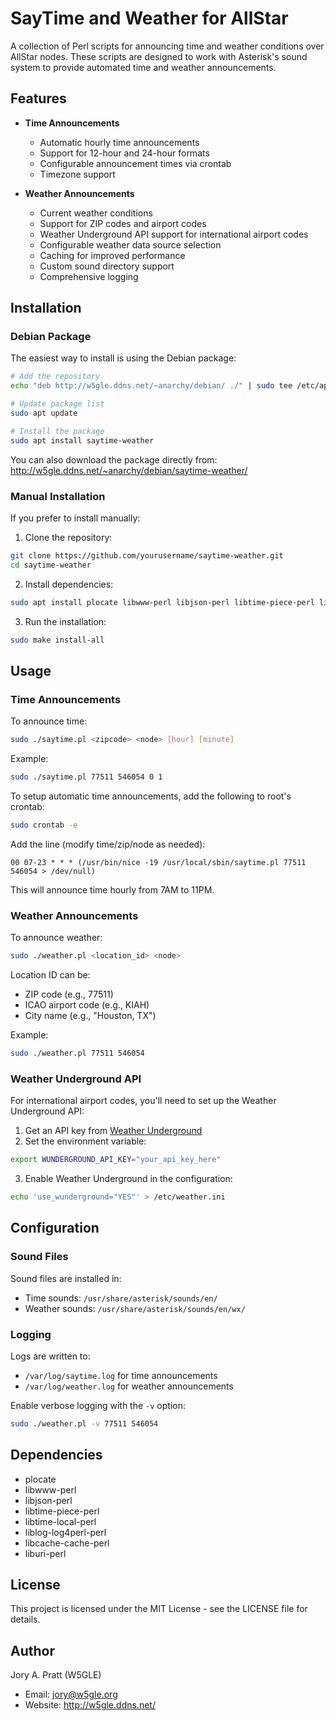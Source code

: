 # SayTime and Weather for AllStar

A collection of Perl scripts for announcing time and weather conditions over AllStar nodes. These scripts are designed to work with Asterisk's sound system to provide automated time and weather announcements.

## Features

- **Time Announcements**
  - Automatic hourly time announcements
  - Support for 12-hour and 24-hour formats
  - Configurable announcement times via crontab
  - Timezone support

- **Weather Announcements**
  - Current weather conditions
  - Support for ZIP codes and airport codes
  - Weather Underground API support for international airport codes
  - Configurable weather data source selection
  - Caching for improved performance
  - Custom sound directory support
  - Comprehensive logging

## Installation

### Debian Package

The easiest way to install is using the Debian package:

```bash
# Add the repository
echo "deb http://w5gle.ddns.net/~anarchy/debian/ ./" | sudo tee /etc/apt/sources.list.d/saytime-weather.list

# Update package list
sudo apt update

# Install the package
sudo apt install saytime-weather
```

You can also download the package directly from:
http://w5gle.ddns.net/~anarchy/debian/saytime-weather/

### Manual Installation

If you prefer to install manually:

1. Clone the repository:
```bash
git clone https://github.com/yourusername/saytime-weather.git
cd saytime-weather
```

2. Install dependencies:
```bash
sudo apt install plocate libwww-perl libjson-perl libtime-piece-perl libtime-local-perl liblog-log4perl-perl libcache-cache-perl liburi-perl
```

3. Run the installation:
```bash
sudo make install-all
```

## Usage

### Time Announcements

To announce time:
```bash
sudo ./saytime.pl <zipcode> <node> [hour] [minute]
```

Example:
```bash
sudo ./saytime.pl 77511 546054 0 1
```

To setup automatic time announcements, add the following to root's crontab:
```bash
sudo crontab -e
```

Add the line (modify time/zip/node as needed):
```
00 07-23 * * * (/usr/bin/nice -19 /usr/local/sbin/saytime.pl 77511 546054 > /dev/null)
```

This will announce time hourly from 7AM to 11PM.

### Weather Announcements

To announce weather:
```bash
sudo ./weather.pl <location_id> <node>
```

Location ID can be:
- ZIP code (e.g., 77511)
- ICAO airport code (e.g., KIAH)
- City name (e.g., "Houston, TX")

Example:
```bash
sudo ./weather.pl 77511 546054
```

### Weather Underground API

For international airport codes, you'll need to set up the Weather Underground API:

1. Get an API key from [Weather Underground](https://www.wunderground.com/weather/api)
2. Set the environment variable:
```bash
export WUNDERGROUND_API_KEY="your_api_key_here"
```

3. Enable Weather Underground in the configuration:
```bash
echo 'use_wunderground="YES"' > /etc/weather.ini
```

## Configuration

### Sound Files

Sound files are installed in:
- Time sounds: `/usr/share/asterisk/sounds/en/`
- Weather sounds: `/usr/share/asterisk/sounds/en/wx/`

### Logging

Logs are written to:
- `/var/log/saytime.log` for time announcements
- `/var/log/weather.log` for weather announcements

Enable verbose logging with the `-v` option:
```bash
sudo ./weather.pl -v 77511 546054
```

## Dependencies

- plocate
- libwww-perl
- libjson-perl
- libtime-piece-perl
- libtime-local-perl
- liblog-log4perl-perl
- libcache-cache-perl
- liburi-perl

## License

This project is licensed under the MIT License - see the LICENSE file for details.

## Author

Jory A. Pratt (W5GLE)
- Email: jory@w5gle.org
- Website: http://w5gle.ddns.net/
